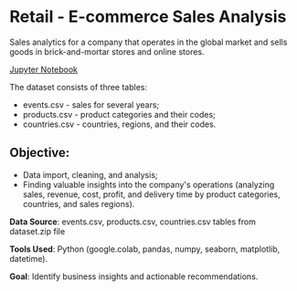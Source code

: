 # Retail - E-commerce Sales Analysis
Sales analytics for a company that operates in the global market and sells goods in brick-and-mortar stores and online stores.  

[Jupyter Notebook](https://colab.research.google.com/drive/1Dp-R9rRYDL4OK8c9xylft77jym0mQB-S?usp=sharing)

The dataset consists of three tables:
- events.csv - sales for several years;
- products.csv - product categories and their codes;
- countries.csv - countries, regions, and their codes.

## **Objective**:
  - Data import, cleaning, and analysis;
  - Finding valuable insights into the company's operations (analyzing sales, revenue, cost, profit, and delivery time by product categories, countries, and sales regions).

**Data Source**: events.csv, products.csv, countries.csv tables from dataset.zip file

**Tools Used**: Python (google.colab, pandas, numpy, seaborn, matplotlib, datetime).

**Goal**: Identify business insights and actionable recommendations.
